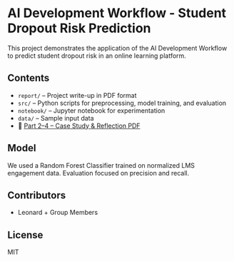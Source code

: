 
# AI Development Workflow - Student Dropout Risk Prediction

This project demonstrates the application of the AI Development Workflow to predict student dropout risk in an online learning platform.

## Contents
- `report/` – Project write-up in PDF format
- `src/` – Python scripts for preprocessing, model training, and evaluation
- `notebook/` – Jupyter notebook for experimentation
- `data/` – Sample input data
- 📄 [Part 2–4 – Case Study & Reflection PDF](./report/Part2_to_Part4_Case_Study_Leonard.pdf)


## Model
We used a Random Forest Classifier trained on normalized LMS engagement data. Evaluation focused on precision and recall.

## Contributors
- Leonard + Group Members

## License
MIT
